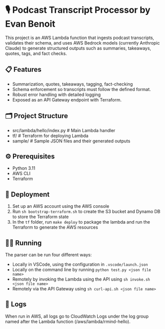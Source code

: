 # 🎙️ Podcast Transcript Processor by Evan Benoit

This project is an AWS Lambda function that ingests podcast transcripts, validates their schema, and uses AWS Bedrock models (currently Anthropic Claude) to generate structured outputs such as summaries, takeaways, quotes, tags, and fact checks.


## 📋 Features
- Summarization, quotes, takeaways, tagging, fact-checking
- Schema enforcement so transcripts must follow the defined format.
- Robust error handling with detailed logging
- Exposed as an API Gateway endpoint with Terraform.


## 🗂️ Project Structure

- src/lambda/hello/index.py   # Main Lambda handler
- tf/                         # Terraform for deploying Lambda
- sample/                     # Sample JSON files and their generated outputs


## ⚙️ Prerequisites
- Python 3.11
- AWS CLI 
- Terraform 


## 🚀 Deployment

1. Set up an AWS account using the AWS console
2. Run `sh bootstrap-terraform.sh` to create the S3 bucket and Dynamo DB to store the Terraform state
3. In the `tf` folder, run `make deploy` to package the lambda and run the Terraform to generate the AWS resources


## 🏃‍♂️ Running 

The parser can be run four different ways:
- Locally in VSCode, using the configuration in `.vscode/launch.json`
- Locally on the command line by running `python test.py <json file name>`
- Remotely by invoking the Lambda using the API using `sh invoke.sh <json file name>`
- Remotely via the API Gateway using `sh curl-api.sh <json file name>`


## 📑 Logs

When run in AWS, all logs go to CloudWatch Logs under the log group named after the Lambda function (/aws/lambda/rmind-hello).
